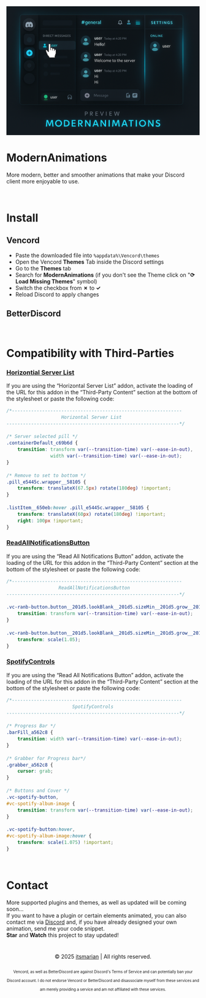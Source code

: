 <img width=800 src="https://raw.githubusercontent.com/itsmarianmc/ModernAnimations/refs/heads/main/assets/preview.png">

# ModernAnimations
More modern, better and smoother animations that make your Discord client more enjoyable to use.

<br>

<!-- Installation -->
# Install
## Vencord
- Paste the downloaded file into ```%appdata%\Vencord\themes```
- Open the Vencord **Themes** Tab inside the Discord settings
- Go to the **Themes** tab
- Search for **ModernAnimations** (if you don't see the Theme click on "**⟳ Load Missing Themes**" symbol)
- Switch the checkbox from **✗** to **✓**
- Reload Discord to apply changes

## BetterDiscord

<br>

<!-- Compatibility -->
# Compatibility with Third-Parties
### [Horizontial Server List](https://betterdiscord.app/theme/Horizontal%20Server%20List)
If you are using the “Horizontal Server List” addon, activate the loading of the URL for this addon in the “Third-Party Content” section at the bottom of the stylesheet or paste the following code:
```css
/*--------------------------------------------------------------
                    Horizontal Server List
---------------------------------------------------------------*/

/* Server selected pill */
.containerDefault_c69b6d {
	transition: transform var(--transition-time) var(--ease-in-out),
				width var(--transition-time) var(--ease-in-out);
}

/* Remove to set to bottom */
.pill_e5445c.wrapper__58105 {
	transform: translateX(67.5px) rotate(180deg) !important;
}

.listItem__650eb:hover .pill_e5445c.wrapper__58105 {
	transform: translateX(60px) rotate(180deg) !important;
	right: 100px !important;
}
```

### [ReadAllNotificationsButton](https://betterdiscord.app/plugin/ReadAllNotificationsButton)
If you are using the “Read All Notifications Button” addon, activate the loading of the URL for this addon in the “Third-Party Content” section at the bottom of the stylesheet or paste the following code:
```css
/*--------------------------------------------------------------
                   ReadAllNotificationsButton
---------------------------------------------------------------*/

.vc-ranb-button.button__201d5.lookBlank__201d5.sizeMin__201d5.grow__201d5 {
	transition: transform var(--transition-time) var(--ease-in-out);
}

.vc-ranb-button.button__201d5.lookBlank__201d5.sizeMin__201d5.grow__201d5:hover {
	transform: scale(1.05);
}
```

### [SpotifyControls](https://betterdiscord.app/plugin/SpotifyControls)
If you are using the “Read All Notifications Button” addon, activate the loading of the URL for this addon in the “Third-Party Content” section at the bottom of the stylesheet or paste the following code:
```css
/*--------------------------------------------------------------
                        SpotifyControls
---------------------------------------------------------------*/

/* Progress Bar */
.barFill_a562c8 {
	transition: width var(--transition-time) var(--ease-in-out);
}

/* Grabber for Progress bar*/
.grabber_a562c8 {
	cursor: grab;
}

/* Buttons and Cover */
.vc-spotify-button,
#vc-spotify-album-image {
	transition: transform var(--transition-time) var(--ease-in-out);
}

.vc-spotify-button:hover,
#vc-spotify-album-image:hover {
	transform: scale(1.075) !important;
}
```
<br>

<!-- Contact -->
# Contact
More supported plugins and themes, as well as updated will be coming soon...
<br>
If you want to have a plugin or certain elements animated, you can also contact me via <a href="https://discord.com/users/860122608682795028" target="_blank">Discord</a> and, if you have already designed your own animation, send me your code snippet.
<br>
**Star** and **Watch** this project to stay updated!

<!-- Copyright and Inforation-->
<h1></h1>
<p align="center">
    <span>&copy; 2025 <a href="https://github.com/itsmarianmc/">itsmarian</a> | All rights reserved.</span>
</p>
<p align="center">
    <sub><sub>Vencord, as well as BetterDiscord are against Discord's Terms of Service and can potentially ban your Discord account. I do not endorse Vencord or BetterDiscord and disassociate myself from these services and am merely providing a service and am not affiliated with these services.</sub></sub>
</p>
